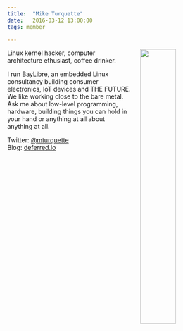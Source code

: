 ```yaml
---
title:  "Mike Turquette"
date:   2016-03-12 13:00:00
tags: member

---
```


<img style="float: right; width: 40%; margin-left: 20px;" src="/assets/images/mturquette.png">

Linux kernel hacker, computer architecture ethusiast, coffee drinker.

I run [BayLibre](http://baylibre.com), an embedded Linux consultancy building
consumer electronics, IoT devices and THE FUTURE. We like working close to the
bare metal. Ask me about low-level programming, hardware, building things you
can hold in your hand or anything at all about anything at all.

Twitter: [@mturquette](https://twitter.com/mturquette)  
Blog: [deferred.io](http://deferred.io)
